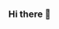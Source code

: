 ### Hi there 👋

<!--
**1820yalo/1820yalo** is a ✨ _special_ ✨ repository because its `README.md` (this file) appears on your GitHub profile.

Here are some ideas to get you started:

- 🔭 I’m currently working on ...[Oyeniku Yusuf UG Project Result.docx](https://github.com/1820yalo/1820yalo/files/15174488/Oyeniku.Yusuf.UG.Project.Result.docx)

- 🌱 I’m currently learning ...
- 👯 I’m looking to collaborate on ...
- 🤔 I’m looking for help with ...
- 💬 Ask me about ...
- 📫 How to reach me: ...
- 😄 Pronouns: ...
- ⚡ Fun fact: ...
-->
